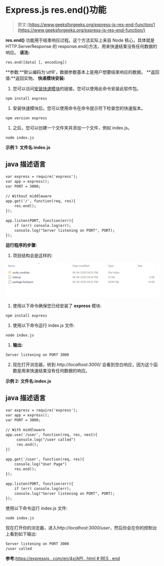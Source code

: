 # Express.js res.end()功能

> 原文:[https://www.geeksforgeeks.org/express-js-res-end-function/](https://www.geeksforgeeks.org/express-js-res-end-function/)

**res.end()** 功能用于结束响应过程。这个方法实际上来自 Node 核心，具体就是 HTTP.ServerResponse 的 response.end()方法，用来快速结束没有任何数据的响应。
**语法:**

```
res.end([data] [, encoding])
```

**参数:**默认编码为‘utf8’，数据参数基本上是用户想要结束响应的数据。
**返回值:**返回实物。
**快递模块安装:**

1.  您可以访问[安装快速模块](https://www.npmjs.com/package/express)的链接。您可以使用此命令安装此软件包。

```
npm install express
```

1.  安装快速模块后，您可以使用命令在命令提示符下检查您的快速版本。

```
npm version express
```

1.  之后，您可以创建一个文件夹并添加一个文件，例如 index.js。

```
node index.js
```

**示例 1:** **文件名:index.js**

## java 描述语言

```
var express = require('express');
var app = express();
var PORT = 3000;

// Without middleware
app.get('/', function(req, res){
    res.end();
});

app.listen(PORT, function(err){
    if (err) console.log(err);
    console.log("Server listening on PORT", PORT);
});
```

**运行程序的步骤:**

1.  项目结构会是这样的:

![](img/3209d9b4369c180282a34be8070d7d6e.png)

1.  使用以下命令确保您已经安装了 **express** 模块:

```
npm install express
```

1.  使用以下命令运行 index.js 文件:

```
node index.js
```

1.  **输出:**

```
Server listening on PORT 3000
```

2.  现在打开浏览器，转到 *http://localhost:3000/* 会看到空白响应，因为这个函数是用来快速结束没有任何数据的响应。

**示例 2:** **文件名:index.js**

## java 描述语言

```
var express = require('express');
var app = express();
var PORT = 3000;

// With middleware
app.use('/user', function(req, res, next){
     console.log("/user called")
     res.end();
})

app.get('/user', function(req, res){
    console.log("User Page")
    res.end();
});

app.listen(PORT, function(err){
    if (err) console.log(err);
    console.log("Server listening on PORT", PORT);
});
```

使用以下命令运行 index.js 文件:

```
node index.js
```

现在打开你的浏览器，进入*http://localhost:3000/user*，然后你会在你的控制台上看到如下输出:

```
Server listening on PORT 3000
/user called
```

**参考:**[https://expressjs . com/en/4x/API . html # RES . end](https://expressjs.com/en/4x/api.html#res.end)